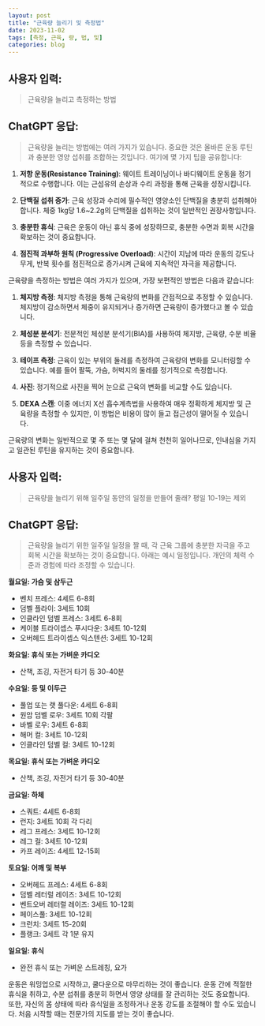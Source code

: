 ```yaml
---
layout: post
title: "근육량 늘리기 및 측정법"
date: 2023-11-02
tags: [측정, 근육, 량, 법, 및]
categories: blog
---
```


## 사용자 입력:
> 근육량을 늘리고 측정하는 방법

## ChatGPT 응답:
> 근육량을 늘리는 방법에는 여러 가지가 있습니다. 중요한 것은 올바른 운동 루틴과 충분한 영양 섭취를 조합하는 것입니다. 여기에 몇 가지 팁을 공유합니다:

1. **저항 운동(Resistance Training)**: 웨이트 트레이닝이나 바디웨이트 운동을 정기적으로 수행합니다. 이는 근섬유의 손상과 수리 과정을 통해 근육을 성장시킵니다.

2. **단백질 섭취 증가**: 근육 성장과 수리에 필수적인 영양소인 단백질을 충분히 섭취해야 합니다. 체중 1kg당 1.6~2.2g의 단백질을 섭취하는 것이 일반적인 권장사항입니다.

3. **충분한 휴식**: 근육은 운동이 아닌 휴식 중에 성장하므로, 충분한 수면과 회복 시간을 확보하는 것이 중요합니다.

4. **점진적 과부하 원칙 (Progressive Overload)**: 시간이 지남에 따라 운동의 강도나 무게, 반복 횟수를 점진적으로 증가시켜 근육에 지속적인 자극을 제공합니다.

근육량을 측정하는 방법은 여러 가지가 있으며, 가장 보편적인 방법은 다음과 같습니다:

1. **체지방 측정**: 체지방 측정을 통해 근육량의 변화를 간접적으로 추정할 수 있습니다. 체지방이 감소하면서 체중이 유지되거나 증가하면 근육량이 증가했다고 볼 수 있습니다.

2. **체성분 분석기**: 전문적인 체성분 분석기(BIA)를 사용하여 체지방, 근육량, 수분 비율 등을 측정할 수 있습니다.

3. **테이프 측정**: 근육이 있는 부위의 둘레를 측정하여 근육량의 변화를 모니터링할 수 있습니다. 예를 들어 팔뚝, 가슴, 허벅지의 둘레를 정기적으로 측정합니다.

4. **사진**: 정기적으로 사진을 찍어 눈으로 근육의 변화를 비교할 수도 있습니다.

5. **DEXA 스캔**: 이중 에너지 X선 흡수계측법을 사용하여 매우 정확하게 체지방 및 근육량을 측정할 수 있지만, 이 방법은 비용이 많이 들고 접근성이 떨어질 수 있습니다.

근육량의 변화는 일반적으로 몇 주 또는 몇 달에 걸쳐 천천히 일어나므로, 인내심을 가지고 일관된 루틴을 유지하는 것이 중요합니다.

## 사용자 입력:
> 근육량을 늘리기 위해 일주일 동안의 일정을 만들어 줄래? 평일 10-19는 제외

## ChatGPT 응답:
> 근육량을 늘리기 위한 일주일 일정을 짤 때, 각 근육 그룹에 충분한 자극을 주고 회복 시간을 확보하는 것이 중요합니다. 아래는 예시 일정입니다. 개인의 체력 수준과 경험에 따라 조정할 수 있습니다.

**월요일: 가슴 및 삼두근**
- 벤치 프레스: 4세트 6-8회
- 덤벨 플라이: 3세트 10회
- 인클라인 덤벨 프레스: 3세트 6-8회
- 케이블 트라이셉스 푸시다운: 3세트 10-12회
- 오버헤드 트라이셉스 익스텐션: 3세트 10-12회

**화요일: 휴식 또는 가벼운 카디오**
- 산책, 조깅, 자전거 타기 등 30-40분

**수요일: 등 및 이두근**
- 풀업 또는 랫 풀다운: 4세트 6-8회
- 원암 덤벨 로우: 3세트 10회 각팔
- 바벨 로우: 3세트 6-8회
- 해머 컬: 3세트 10-12회
- 인클라인 덤벨 컬: 3세트 10-12회

**목요일: 휴식 또는 가벼운 카디오**
- 산책, 조깅, 자전거 타기 등 30-40분

**금요일: 하체**
- 스쿼트: 4세트 6-8회
- 런지: 3세트 10회 각 다리
- 레그 프레스: 3세트 10-12회
- 레그 컬: 3세트 10-12회
- 카프 레이즈: 4세트 12-15회

**토요일: 어깨 및 복부**
- 오버헤드 프레스: 4세트 6-8회
- 덤벨 레터럴 레이즈: 3세트 10-12회
- 벤트오버 레터럴 레이즈: 3세트 10-12회
- 페이스풀: 3세트 10-12회
- 크런치: 3세트 15-20회
- 플랭크: 3세트 각 1분 유지

**일요일: 휴식**
- 완전 휴식 또는 가벼운 스트레칭, 요가

운동은 워밍업으로 시작하고, 쿨다운으로 마무리하는 것이 좋습니다. 운동 간에 적절한 휴식을 취하고, 수분 섭취를 충분히 하면서 영양 상태를 잘 관리하는 것도 중요합니다. 또한, 자신의 몸 상태에 따라 휴식일을 조정하거나 운동 강도를 조절해야 할 수도 있습니다. 처음 시작할 때는 전문가의 지도를 받는 것이 좋습니다.

